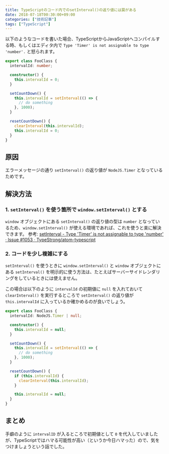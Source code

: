 ```yaml
---
title: TypeScriptのコード内でのsetInterval()の返り値には罠がある
date: 2018-07-18T00:30:00+09:00
categories: ["技術記事"]
tags: ["TypeScript"]
---
```


以下のようなコードを書いた場合、TypeScriptからJavaScriptへコンパイルする時、もしくはエディタ内で `Type 'Timer' is not assignable to type 'number'.` と怒られます。


```typescript
export class FooClass {
  intervalId: number;

  constructor() {
    this.intervalId = 0;
  }

  setCountDown() {
    this.intervalId = setInterval(() => {
      // do something
    }, 1000);
  }

  resetCountDown() {
    clearInterval(this.intervalId);
    this.intervalId = 0;
  }
}
```

## 原因

エラーメッセージの通り `setInterval()` の返り値が `NodeJS.Timer` となっているためです。

## 解決方法

### 1. `setInterval()` を使う箇所で `window.setInterval()` とする

`window` オブジェクトにある `setInterval()` の返り値の型は `number` となっているため、`window.setInterval()` が使える環境であれば、これを使うと楽に解決できます。
参考: [setInterval - Type 'Timer' is not assignable to type 'number' · Issue #1053 · TypeStrong/atom-typescript](https://github.com/TypeStrong/atom-typescript/issues/1053#issuecomment-321126192)

### 2. コードを少し複雑にする

`setInterval()` を使うときに `window.setInterval()` と `window` オブジェクトにある `setInterval()` を明示的に使う方法は、たとえばサーバーサイドレンダリングをしているときには使えません。

この場合は以下のように `intervalId` の初期値に `null` を入れておいて `clearInterval()` を実行するところで `setInterval()` の返り値が `this.intervalId` に入っているか確かめるのが良いでしょう。

```typescript
export class FooClass {
  intervalId: NodeJS.Timer | null;

  constructor() {
    this.intervalId = null;
  }

  setCountDown() {
    this.intervalId = setInterval(() => {
      // do something
    }, 1000);
  }

  resetCountDown() {
    if (this.intervalId) {
      clearInterval(this.intervalId);
    }

    this.intervalId = null;
  }
}
```

## まとめ

手癖のように `intervalID` が入るところで初期値として `0` を代入していましたが、TypeScriptではハマる可能性が高い（というか今日ハマった）ので、気をつけましょうという話でした。
